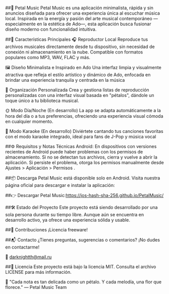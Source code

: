 ##🎵 Petal Music
Petal Music es una aplicación minimalista, rápida y sin anuncios diseñada para ofrecer una experiencia única al escuchar música local. Inspirada en la energía y pasión del arte musical contemporáneo —especialmente en la estética de Ado—, esta aplicación busca fusionar diseño moderno con funcionalidad intuitiva.

##📌 Características Principales
🎧 Reproductor Local
Reproduce tus archivos musicales directamente desde tu dispositivo, sin necesidad de conexión ni almacenamiento en la nube. Compatible con formatos populares como MP3, WAV, FLAC y más.

🖼️ Diseño Minimalista e Inspirado en Ado
Una interfaz limpia y visualmente atractiva que refleja el estilo artístico y dinámico de Ado, enfocada en brindar una experiencia tranquila y centrada en la música 

📁 Organización Personalizada
Crea y gestiona listas de reproducción personalizadas con una interfaz visual basada en "pétalos", dándole un toque único a tu biblioteca musical.

🌞 Modo Día/Noche (En desarrollo)
La app se adapta automáticamente a la hora del día o a tus preferencias, ofreciendo una experiencia visual cómoda en cualquier momento.

🎤 Modo Karaoke (En desarrollo)
Diviértete cantando tus canciones favoritas con el modo karaoke integrado, ideal para fans de J-Pop y música vocal 

##⚙️ Requisitos y Notas Técnicas
Android: En dispositivos con versiones recientes de Android puede haber problemas con los permisos de almacenamiento. Si no se detectan tus archivos, cierra y vuelve a abrir la aplicación. Si persiste el problema, otorga los permisos manualmente desde Ajustes > Aplicación > Permisos .

##📦 Descarga
Petal Music está disponible solo en Android. Visita nuestra página oficial para descargar e instalar la aplicación:

##👉 Descargar Petal Music:https://jos-hash-sha-256.github.io/PetalMusic/

##🛠️ Estado del Proyecto
Este proyecto está siendo desarrollado por una sola persona durante su tiempo libre. Aunque aún se encuentra en desarrollo activo, ya ofrece una experiencia sólida y usable.

##🤝 Contribuciones
¡Licencia freeware! 

##📬 Contacto
¿Tienes preguntas, sugerencias o comentarios? ¡No dudes en contactarme!

📧 darknightth@mail.ru

##📄 Licencia
Este proyecto está bajo la licencia MIT. Consulta el archivo LICENSE para más información.

🌸 "Cada nota es tan delicada como un pétalo. Y cada melodía, una flor que florece."
— Petal Music Team 
